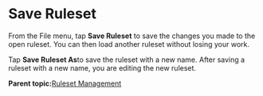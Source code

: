 # Save Ruleset

From the File menu, tap **Save Ruleset** to save the changes you made to the open ruleset. You can then load another ruleset without losing your work.

Tap **Save Ruleset As**to save the ruleset with a new name. After saving a ruleset with a new name, you are editing the new ruleset.

**Parent topic:**[Ruleset Management](../RuleEngine/RulesetManagement.md)


